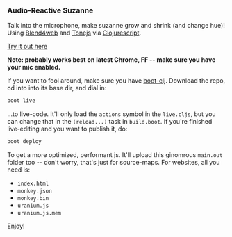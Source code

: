 ### Audio-Reactive Suzanne

Talk into the microphone, make suzanne grow and shrink (and change hue)!  Using [Blend4web](http://www.blend4web.com/) and [Tonejs](http://tonejs.org/) via [Clojurescript](http://clojurescript.org/).

[Try it out here](https://clojurescript-experiments.neocities.org/)

**Note: probably works best on latest Chrome, FF -- make sure you have your mic enabled.**

If you want to fool around, make sure you have [boot-clj](http://boot-clj.com).  Download the repo, cd into into its base dir, and dial in:

```bash
boot live
```

...to live-code.  It'll only load the `actions` symbol in the `live.cljs`, but you can change that in the `(reload...)` task in `build.boot`.  If you're finished live-editing and you want to publish it, do:

```bash
boot deploy
```

To get a more optimized, performant js.  It'll upload this ginomrous `main.out` folder too -- don't worry, that's just for source-maps.  For websites, all you need is:
* `index.html`
* `monkey.json`
* `monkey.bin`
* `uranium.js`
* `uranium.js.mem`


Enjoy!

